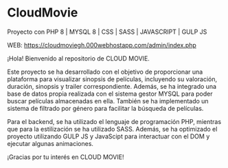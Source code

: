 # CloudMovie
Proyecto con PHP  8 | MYSQL 8 | CSS | SASS | JAVASCRIPT | GULP JS

WEB: https://cloudmoviegh.000webhostapp.com/admin/index.php

¡Hola! Bienvenido al repositorio de CLOUD MOVIE.

Este proyecto se ha desarrollado con el objetivo de proporcionar una plataforma para visualizar sinopsis de películas, incluyendo su valoración, duración, sinopsis y trailer correspondiente. Además, se ha integrado una base de datos propia realizada con el sistema gestor MYSQL para poder buscar películas almacenadas en ella. También se ha implementado un sistema de filtrado por género para facilitar la búsqueda de películas.

Para el backend, se ha utilizado el lenguaje de programación PHP, mientras que para la estilización se ha utilizado SASS. Además, se ha optimizado el proyecto utilizando GULP JS y JavaScipt para interactuar con el DOM y ejecutar algunas animaciones.

¡Gracias por tu interés en CLOUD MOVIE!


